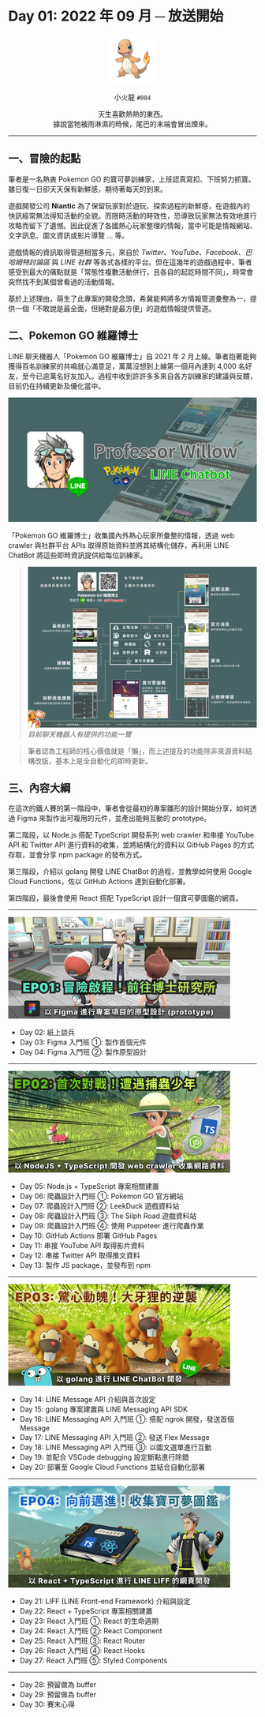 # Day 01: 2022 年 09 月 ─ 放送開始

<p align="center">
    <img src="./cover.png" width="100" />
</p>

<p align="center">
    小火龍 <code>#004</code>
</p>

<p align="center">
    天生喜歡熱熱的東西。<br>據說當牠被雨淋濕的時候，尾巴的末端會冒出煙來。
</p>

---

## 一、冒險的起點

筆者是一名熱衷 Pokemon GO 的寶可夢訓練家，上班認真寫扣、下班努力抓寶。雖日復一日卻天天保有新鮮感，期待著每天的到來。

遊戲開發公司 **Niantic** 為了保留玩家對於遊玩、探索過程的新鮮感，在遊戲內的快訊經常無法得知活動的全貌。而限時活動的時效性，恐導致玩家無法有效地進行攻略而留下了遺憾。因此促進了各國熱心玩家整理的情報，當中可能是情報網站、文字訊息、圖文資訊或影片導覽 ... 等。

遊戲情報的資訊取得管道相當多元，來自於 *Twitter*、*YouTube*、*Facebook*、*巴哈姆特討論區* 與 *LINE 社群* 等各式各樣的平台。但在這幾年的遊戲過程中，筆者感受到最大的痛點就是「常態性複數活動併行，且各自的起訖時間不同」，時常會突然找不到某個曾看過的活動情報。

基於上述理由，萌生了此專案的開發念頭，希冀能夠將多方情報管道彙整為一，提供一個「不敢說是最全面，但絕對是最方便」的遊戲情報提供管道。

## 二、Pokemon GO 維羅博士

LINE 聊天機器人「Pokemon GO 維羅博士」自 2021 年 2 月上線。筆者抱著能夠獲得百名訓練家的共鳴就心滿意足，萬萬沒想到上線第一個月內達到 4,000 名好友，至今已逾萬名好友加入。過程中收到許許多多來自各方訓練家的建議與反饋，目前仍在持續更新及優化當中。

![](/day%20%23001/banner.png)

「Pokemon GO 維羅博士」收集國內外熱心玩家所彙整的情報，透過 web crawler 與社群平台 APIs 取得原始資料並將其結構化儲存，再利用 LINE ChatBot 將這些即時資訊提供給每位訓練家。

> ![](/day%20%23001/features.png)
> *目前聊天機器人有提供的功能一覽*

> 筆者認為工程師的核心價值就是「懶」，而上述提及的功能除非來源資料結構改版，基本上是全自動化的即時更新。

## 三、內容大綱

在這次的鐵人賽的第一階段中，筆者會從最初的專案雛形的設計開始分享，如何透過 Figma 來製作出可複用的元件，並產出能夠互動的 prototype。

第二階段，以 Node.js 搭配 TypeScript 開發系列 web crawler 和串接 YouTube API 和 Twitter API 進行資料的收集，並將結構化的資料以 GitHub Pages 的方式存取，並會分享 npm package 的發布方式。

第三階段，介紹以 golang 開發 LINE ChatBot 的過程，並教學如何使用 Google Cloud Functions，佐以 GitHub Actions 達到自動化部署。

第四階段，最後會使用 React 搭配 TypeScript 設計一個寶可夢圖鑑的網頁。

---

![以 Figma 進行專案項目的原型設計 (prototype)](/day%20%23001/ep01.png)

* Day 02: 紙上談兵
* Day 03: Figma 入門班 ①: 製作首個元件
* Day 04: Figma 入門班 ②: 製作原型設計

---

![以 Node.js + TypeScript 開發網路爬蟲 (web crawler) 收集網路資料](/day%20%23001/ep02.png)

* Day 05: Node.js + TypeScript 專案相關建置
* Day 06: 爬蟲設計入門班 ①: Pokemon GO 官方網站
* Day 07: 爬蟲設計入門班 ②: LeekDuck 遊戲資料站
* Day 08: 爬蟲設計入門班 ③: The Silph Road 遊戲資料站
* Day 09: 爬蟲設計入門班 ④: 使用 Puppeteer 進行爬蟲作業
* Day 10: GitHub Actions 部署 GitHub Pages
* Day 11: 串接 YouTube API 取得影片資料
* Day 12: 串接 Twitter API 取得推文資料
* Day 13: 製作 JS package，並發布到 npm

---

![以 golang 進行 LINE ChatBot 開發](/day%20%23001/ep03.png)

* Day 14: LINE Message API 介紹與首次設定
* Day 15: golang 專案建置與 LINE Messaging API SDK
* Day 16: LINE Messaging API 入門班 ①: 搭配 ngrok 開發，發送首個 Message
* Day 17: LINE Messaging API 入門班 ②: 發送 Flex Message
* Day 18: LINE Messaging API 入門班 ③: 以圖文選單進行互動
* Day 19: 並配合 VSCode debugging 設定斷點進行除錯
* Day 20: 部署至 Google Cloud Functions 並結合自動化部署

---

![以 React + TypeScript 進行 LINE LIFF 的網頁開發](/day%20%23001/ep04.png)

* Day 21: LIFF (LINE Front-end Framework) 介紹與設定
* Day 22: React + TypeScript 專案相關建置
* Day 23: React 入門班 ①: React 的生命週期
* Day 24: React 入門班 ②: React Component
* Day 25: React 入門班 ③: React Router
* Day 26: React 入門班 ④: React Hooks
* Day 27: React 入門班 ⑤: Styled Components

---

* Day 28: 預留做為 buffer
* Day 29: 預留做為 buffer
* Day 30: 賽末心得

